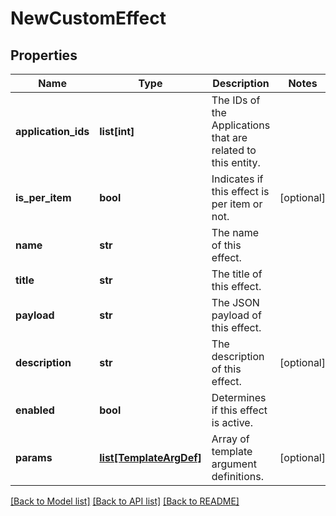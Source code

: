 # NewCustomEffect


## Properties
Name | Type | Description | Notes
------------ | ------------- | ------------- | -------------
**application_ids** | **list[int]** | The IDs of the Applications that are related to this entity. | 
**is_per_item** | **bool** | Indicates if this effect is per item or not. | [optional] 
**name** | **str** | The name of this effect. | 
**title** | **str** | The title of this effect. | 
**payload** | **str** | The JSON payload of this effect. | 
**description** | **str** | The description of this effect. | [optional] 
**enabled** | **bool** | Determines if this effect is active. | 
**params** | [**list[TemplateArgDef]**](TemplateArgDef.md) | Array of template argument definitions. | [optional] 

[[Back to Model list]](../README.md#documentation-for-models) [[Back to API list]](../README.md#documentation-for-api-endpoints) [[Back to README]](../README.md)


